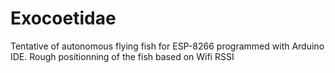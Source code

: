 # Exocoetidae
Tentative of autonomous flying fish for ESP-8266 programmed with Arduino IDE. Rough positionning of the fish based on Wifi RSSI
